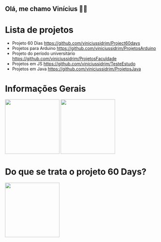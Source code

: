 ## Olá, me chamo Vinícius 👨‍💻

<h1>Lista de projetos</h1>

* Projeto 60 Dias <https://github.com/viniciussidrim/Project60days>
* Projetos para Arduino <https://github.com/viniciussidrim/ProjetosArduino>
* Projeto do período universitário <https://github.com/viniciussidrim/ProjetosFaculdade>
* Projetos em JS <https://github.com/viniciussidrim/TesteEstudo>
* Projetos em Java <https://github.com/viniciussidrim/ProjetosJava>

<h1>Informações Gerais</h1>
<div>
  <img height="180em" src="https://github-readme-stats.vercel.app/api?username=viniciussidrim&show_icons=true&theme=tokyonight"/>
  <img height="180em" src="https://github-readme-stats.vercel.app/api/top-langs/?username=viniciussidrim&layout=compact&langs_count=7&theme=dracula"/>
</div>

<h1>Do que se trata o projeto 60 Days?</h1>
<div>
  <img height="180em" src="https://github-readme-stats.vercel.app/api/pin/?username=viniciussidrim&repo=Project60days&theme=tokyonight"/>
</div>




